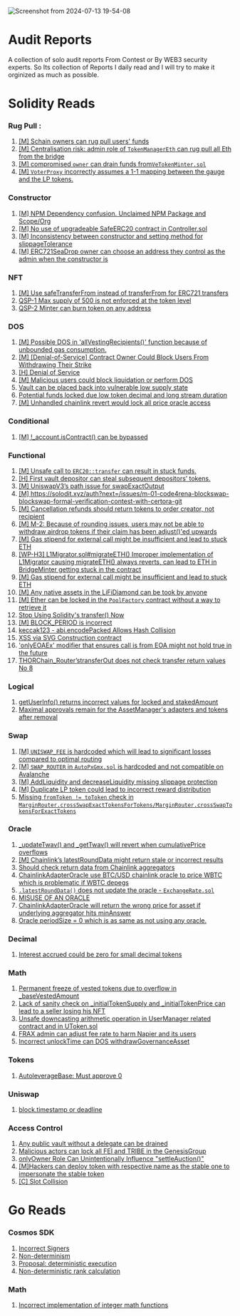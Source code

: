 ![Screenshot from 2024-07-13 19-54-08](https://github.com/user-attachments/assets/6a74f7f6-394c-4986-9135-e43861e2b925)

# Audit Reports
A collection of solo audit reports From Contest or By WEB3 security experts. So Its collection of Reports I daily read and I will try to make it orginized as much as possible.

# Solidity Reads 
### Rug Pull :
1. [[M] Schain owners can rug pull users' funds](https://solodit.xyz/issues/m-05-schain-owners-can-rug-pull-users-funds-code4rena-skale-skale-contest-git)
2. [[M] Centralisation risk: admin role of `TokenManagerEth` can rug pull all Eth from the bridge](https://solodit.xyz/issues/m-06-centralisation-risk-admin-role-of-tokenmanagereth-can-rug-pull-all-eth-from-the-bridge-code4rena-skale-skale-contest-git)
3. [[M] compromised `owner` can drain funds from`VeTokenMinter.sol`](https://solodit.xyz/issues/m-01-compromised-owner-can-drain-funds-fromvetokenmintersol-code4rena-vetoken-finance-vetoken-finance-contest-git)
4. [[M] `VoterProxy` incorrectly assumes a 1-1 mapping between the gauge and the LP tokens.](https://solodit.xyz/issues/m-21-voterproxy-incorrectly-assumes-a-1-1-mapping-between-the-gauge-and-the-lp-tokens-code4rena-vetoken-finance-vetoken-finance-contest-git)

### Constructor 
1. [[M] NPM Dependency confusion. Unclaimed NPM Package and Scope/Org](https://github.com/code-423n4/2022-03-timeswap-findings/issues/9)
2. [[M] No use of upgradeable SafeERC20 contract in Controller.sol](https://github.com/code-423n4/2022-03-rolla-findings/issues/5)
3. [[M] Inconsistency between constructor and setting method for slippageTolerance](https://github.com/code-423n4/2022-04-backd-findings/issues/97)
4. [[M] ERC721SeaDrop owner can choose an address they control as the admin when the constructor is](https://solodit.xyz/issues/erc721seadrop-owner-can-choose-an-address-they-control-as-the-admin-when-the-constructor-is-spearbit-seadrop-pdf)

### NFT 
1. [[M] Use safeTransferFrom instead of transferFrom for ERC721 transfers](https://solodit.xyz/issues/m-09-use-safetransferfrom-instead-of-transferfrom-for-erc721-transfers-code4rena-cally-cally-contest-git)
2. [QSP-1 Max supply of 500 is not enforced at the token level](https://certificate.quantstamp.com/full/sele-ct-x-storm-x-nft.pdf)
3. [QSP-2 Minter can burn token on any address](https://certificate.quantstamp.com/full/sele-ct-x-storm-x-nft.pdf)

### DOS
1. [[M] Possible DOS in 'allVestingRecipients()' function because of unbounded gas consumption.](https://github.com/code-423n4/2022-09-vtvl-findings/issues/372)
2. [[M] [Denial-of-Service] Contract Owner Could Block Users From Withdrawing Their Strike](https://solodit.xyz/issues/m-06-denial-of-service-contract-owner-could-block-users-from-withdrawing-their-strike-code4rena-putty-putty-contest-git)
3. [[H] Denial of Service](https://solodit.xyz/issues/h-02-denial-of-service-code4rena-hubble-hubble-contest-git)
4. [[M] Malicious users could block liquidation or perform DOS](https://solodit.xyz/issues/m-4-malicious-users-could-block-liquidation-or-perform-dos-sherlock-notional-update-5-git)
5. [Vault can be placed back into vulnerable low supply state](https://solodit.xyz/issues/vault-can-be-placed-back-into-vulnerable-low-supply-state-openzeppelin-pods-finance-ethereum-volatility-vault-audit-2-markdown)
6. [Potential funds locked due low token decimal and long stream duration](https://solodit.xyz/issues/potential-funds-locked-due-low-token-decimal-and-long-stream-duration-spearbit-locke-pdf)
7. [[M] Unhandled chainlink revert would lock all price oracle access](https://solodit.xyz/issues/m-09-unhandled-chainlink-revert-would-lock-all-price-oracle-access-code4rena-juicebox-juicebox-v2-contest-git)

### Conditional
1. [[M] !_account.isContract() can be bypassed](https://github.com/code-423n4/2022-04-jpegd-findings/issues/128)

### Functional 
1. [[M] Unsafe call to `ERC20::transfer` can result in stuck funds.](https://solodit.xyz/issues/m-01-unsafe-call-to-erc20transfer-can-result-in-stuck-funds-pashov-none-zerem-markdown) 
2. [[H] First vault depositor can steal subsequent depositors’ tokens.](https://solodit.xyz/issues/h-02-first-vault-depositor-can-steal-subsequent-depositors-tokens-pashov-none-yield-ninja-markdown_)
3. [[M] UniswapV3’s path issue for swapExactOutput](https://solodit.xyz/issues/m-06-uniswapv3s-path-issue-for-swapexactoutput-code4rena-mellow-protocol-mellow-protocol-contest-git)
4. [[M] https://solodit.xyz/auth?next=/issues/m-01-code4rena-blockswap-blockswap-formal-verification-contest-with-certora-git ](https://solodit.xyz/auth?next=/issues/m-01-code4rena-blockswap-blockswap-formal-verification-contest-with-certora-git)
5. [[M] Cancellation refunds should return tokens to order creator, not recipient](https://solodit.xyz/issues/m-3-cancellation-refunds-should-return-tokens-to-order-creator-not-recipient-sherlock-none-dinari-git)
6. [[M] M-2: Because of rounding issues, users may not be able to withdraw airdrop tokens if their claim has been adjust()'ed upwards](https://solodit.xyz/issues/m-2-because-of-rounding-issues-users-may-not-be-able-to-withdraw-airdrop-tokens-if-their-claim-has-been-adjusted-upwards-sherlock-none-tokensoft-git)
7. [[M] Gas stipend for external call might be insufficient and lead to stuck ETH](https://solodit.xyz/issues/m-02-gas-stipend-for-external-call-might-be-insufficient-and-lead-to-stuck-eth-pashov-none-zerem-markdown)
8. [[WP-H3] L1Migrator.sol#migrateETH() Improper implementation of L1Migrator causing migrateETH() always reverts, can lead to ETH in BridgeMinter getting stuck in the contract](https://github.com/code-423n4/2022-01-livepeer-findings/issues/198)
9. [[M] Gas stipend for external call might be insufficient and lead to stuck ETH](https://solodit.xyz/issues/m-02-gas-stipend-for-external-call-might-be-insufficient-and-lead-to-stuck-eth-pashov-none-zerem-markdown)
10. [[M] Any native assets in the LiFiDiamond can be took by anyone](https://github.com/code-423n4/2022-03-lifinance-findings/issues/16)
11. [[M] Ether can be locked in the `PoolFactory` contract without a way to retrieve it](https://solodit.xyz/issues/m-01-ether-can-be-locked-in-the-poolfactory-contract-without-a-way-to-retrieve-it-code4rena-sublime-sublime-contest-git)
12. [Stop Using Solidity's transfer() Now](https://consensys.io/diligence/blog/2019/09/stop-using-soliditys-transfer-now/)
13. [[M] BLOCK_PERIOD is incorrect](https://github.com/code-423n4/2022-10-zksync-findings/issues/259)
14. [keccak123 - abi.encodePacked Allows Hash Collision](https://github.com/sherlock-audit/2022-10-nftport-judging/issues/118)
15. [XSS via SVG Construction contract](https://github.com/code-423n4/2022-01-timeswap-findings/issues/131)
16. ['onlyEOAEx' modifier that ensures call is from EOA might not hold true in the future](https://github.com/sherlock-audit/2023-02-blueberry-judging/issues/21)
17. [THORChain_Router’s‌‌transferOut‌‌ does‌‌ not‌‌ check‌‌ transfer‌‌ return‌‌ values No 8](https://github.com/thorchain/Resources/blob/master/Audits/THORChain-TrailOfBits-FullAudit-Aug2021.pdf)  

### Logical
1. [getUserInfo() returns incorrect values for locked and stakedAmount ](https://github.com/sherlock-audit/2022-10-union-finance-judging/issues/80)
2. [Maximal approvals remain for the AssetManager's adapters and tokens after removal](https://github.com/sherlock-audit/2022-10-union-finance-judging/issues/36)

### Swap 
1. [[M] `UNISWAP_FEE` is hardcoded which will lead to significant losses compared to optimal routing](https://solodit.xyz/issues/m-02-uniswap_fee-is-hardcoded-which-will-lead-to-significant-losses-compared-to-optimal-routing-code4rena-sturdy-sturdy-contest-git_)
2. [[M] `SWAP_ROUTER` in `AutoPxGmx.sol` is hardcoded and not compatible on Avalanche](https://solodit.xyz/issues/m-02-uniswap_fee-is-hardcoded-which-will-lead-to-significant-losses-compared-to-optimal-routing-code4rena-sturdy-sturdy-contest-git_)
3. [[M] AddLiquidity and decreaseLiquidity missing slippage protection](https://solodit.xyz/issues/m-15-addliquidity-and-decreaseliquidity-missing-slippage-protection-code4rena-particle-protocol-particle-protocol-git)
4. [[M] Duplicate LP token could lead to incorrect reward distribution](https://github.com/code-423n4/2022-05-aura-findings/issues/124)
5. [Missing ```fromToken != toToken``` check in ```MarginRouter.crossSwapExactTokensForTokens/MarginRouter.crossSwapTokensForExactTokens```](https://github.com/code-423n4/2021-04-marginswap-findings/issues/20)

### Oracle
1. [_updateTwav() and _getTwav() will revert when cumulativePrice overflows](https://github.com/code-423n4/2022-06-nibbl-findings/issues/246)
2. [[M] Chainlink’s latestRoundData might return stale or incorrect results](https://solodit.xyz/issues/m-05-chainlinks-latestrounddata-might-return-stale-or-incorrect-results-code4rena-mochi-mochi-contest-git)
3. [Should check return data from Chainlink aggregators](https://github.com/code-423n4/2021-05-fairside-findings/issues/70)
4. [ChainlinkAdapterOracle use BTC/USD chainlink oracle to price WBTC which is problematic if WBTC depegs](https://github.com/sherlock-audit/2023-02-blueberry-judging/issues/9)
5. [```.latestRoundData()``` does not update the oracle - ```ExchangeRate.sol```](https://github.com/code-423n4/2021-08-notional-findings/issues/18)
6. [MISUSE OF AN ORACLE](https://solodit.xyz/issues/misuse-of-an-oracle-halborn-planet-finance-pdf)
7. [ChainlinkAdapterOracle will return the wrong price for asset if underlying aggregator hits minAnswer](https://github.com/sherlock-audit/2023-02-blueberry-judging/issues/18)
8. [Oracle periodSize = 0 which is as same as not using any oracle.](https://github.com/code-423n4/2022-06-canto-v2-findings/issues/8)

### Decimal
1. [Interest accrued could be zero for small decimal tokens](https://github.com/code-423n4/2022-03-sublime-findings/issues/10)


### Math
1. [Permanent freeze of vested tokens due to overflow in _baseVestedAmount](https://github.com/code-423n4/2022-09-vtvl-findings/issues/95)
2. [Lack of sanity check on _initialTokenSupply and _initialTokenPrice can lead to a seller losing his NFT](https://github.com/code-423n4/2022-06-nibbl-findings/issues/24)
3. [Unsafe downcasting arithmetic operation in UserManager related contract and in UToken.sol](https://github.com/sherlock-audit/2022-10-union-finance-judging/issues/96)
4. [FRAX admin can adjust fee rate to harm Napier and its users ](https://github.com/sherlock-audit/2024-01-napier-judging/issues/108)
5. [Incorrect unlockTime can DOS withdrawGovernanceAsset](https://github.com/code-423n4/2022-01-behodler-findings/issues/228)

### Tokens
1. [AutoleverageBase: Must approve 0](https://github.com/code-423n4/2022-05-alchemix-findings/issues/144)

### Uniswap 
1. [block.timestamp or deadline ](https://solodit.xyz/issues/m-06-blocktimestamp-or-deadline-code4rena-amun-amun-contest-git)

### Access Control
1. [Any public vault without a delegate can be drained](https://github.com/sherlock-audit/2022-10-astaria-judging/issues/69)
2. [Malicious actors can lock all FEI and TRIBE in the GenesisGroup](https://solodit.xyz/issues/m01-malicious-actors-can-lock-all-fei-and-tribe-in-the-genesisgroup-openzeppelin-fei-protocol-audit-markdown)
3. [onlyOwner Role Can Unintentionally Influence "settleAuction()"](https://solodit.xyz/issues/m-03-onlyowner-role-can-unintentionally-influence-settleauction-code4rena-kuiper-kuiper-contest-git)
4. [[M]Hackers can deploy token with respective name as the stable one to impersonate the stable token](https://solodit.xyz/issues/m-03-hackers-can-deploy-token-with-respective-name-as-the-stable-one-to-impersonate-the-stable-token-code4rena-canto-canto-git)
5. [[C] Slot Collision](https://www.trust-security.xyz/post/learning-by-breaking-a-layerzero-case-study-part-one)

   
# Go Reads 

### Cosmos SDK
1. [Incorrect Signers](https://secure-contracts.com/not-so-smart-contracts/cosmos/incorrect_getsigners/)
2. [Non-determinism](https://secure-contracts.com/not-so-smart-contracts/cosmos/non_determinism/index.html)
3. [Proposal: deterministic execution](https://github.com/golang/go/issues/33702)
4. [Non-deterministic rank calculation](https://github.com/cybercongress/go-cyber/issues/66)

### Math 
1. [Incorrect implementation of integer math functions](https://solodit.xyz/issues/incorrect-implementation-of-integer-math-functions-trailofbits-none-ochain-labs-arbos-30-nitro-upgrade-pdf)
